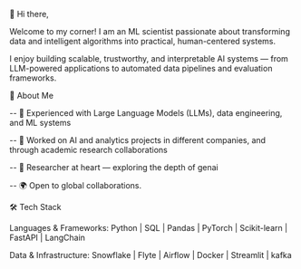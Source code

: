 👋 Hi there,

Welcome to my corner! I am an ML scientist passionate about transforming data and intelligent algorithms into practical, human-centered systems.

I enjoy building scalable, trustworthy, and interpretable AI systems — from LLM-powered applications to automated data pipelines and evaluation frameworks.

🚀 About Me

-- 🤖 Experienced with Large Language Models (LLMs), data engineering, and ML systems

-- 💼 Worked on AI and analytics projects in different companies, and through academic research collaborations

-- 🧠 Researcher at heart — exploring the depth of genai

-- 🌍 Open to global collaborations.


🛠️ Tech Stack

Languages & Frameworks:
Python | SQL | Pandas | PyTorch | Scikit-learn | FastAPI | LangChain 

Data & Infrastructure:
Snowflake | Flyte | Airflow | Docker | Streamlit | kafka
